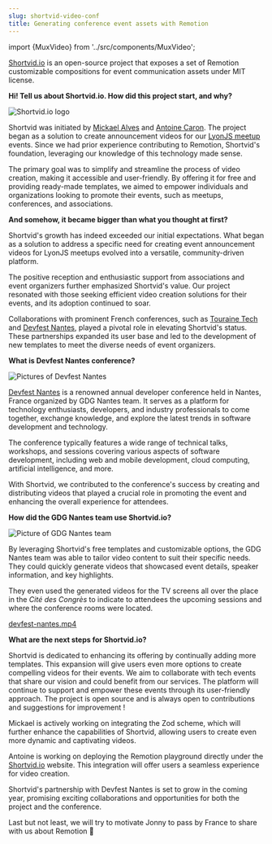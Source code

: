 ```yaml
---
slug: shortvid-video-conf
title: Generating conference event assets with Remotion
---
```


import {MuxVideo} from '../src/components/MuxVideo';

[Shortvid.io](https://shortvid.io) is an open-source project that exposes a set of Remotion customizable compositions for event communication assets under MIT license.

**Hi! Tell us about Shortvid.io. How did this project start, and why?**

![Shortvid.io logo](/img/blog/success-stories/shortvid-logo.png)

Shortvid was initiated by [Mickael Alves](https://github.com/CruuzAzul) and [Antoine Caron](https://github.com/Slashgear). The project began as a solution to create announcement videos for our [LyonJS meetup](https://lyonjs.org) events. Since we had prior experience contributing to Remotion, Shortvid's foundation, leveraging our knowledge of this technology made sense.

The primary goal was to simplify and streamline the process of video creation, making it accessible and user-friendly. By offering it for free and providing ready-made templates, we aimed to empower individuals and organizations looking to promote their events, such as meetups, conferences, and associations.

**And somehow, it became bigger than what you thought at first?**

Shortvid's growth has indeed exceeded our initial expectations. What began as a solution to address a specific need for creating event announcement videos for LyonJS meetups evolved into a versatile, community-driven platform.

The positive reception and enthusiastic support from associations and event organizers further emphasized Shortvid's value. Our project resonated with those seeking efficient video creation solutions for their events, and its adoption continued to soar.

Collaborations with prominent French conferences, such as [Touraine Tech](https://touraine.tech/) and [Devfest Nantes](https://devfest.gdgnantes.com/), played a pivotal role in elevating Shortvid's status. These partnerships expanded its user base and led to the development of new templates to meet the diverse needs of event organizers.

**What is Devfest Nantes conference?**

![Pictures of Devfest Nantes](/img/blog/success-stories/devfest-nantes-pictures.jpg)

[Devfest Nantes](https://devfest.gdgnantes.com/) is a renowned annual developer conference held in Nantes, France organized by GDG Nantes team. It serves as a platform for technology enthusiasts, developers, and industry professionals to come together, exchange knowledge, and explore the latest trends in software development and technology.

The conference typically features a wide range of technical talks, workshops, and sessions covering various aspects of software development, including web and mobile development, cloud computing, artificial intelligence, and more. 

With Shortvid, we contributed to the conference's success by creating and distributing videos that played a crucial role in promoting the event and enhancing the overall experience for attendees.

**How did the GDG Nantes team use Shortvid.io?**

![Picture of GDG Nantes team](/img/blog/success-stories/devfest-nantes-team.jpg)

By leveraging Shortvid's free templates and customizable options, the GDG Nantes team was able to tailor video content to suit their specific needs. They could quickly generate videos that showcased event details, speaker information, and key highlights. 

They even used the generated videos for the TV screens all over the place in the _Cité des Congrès_ to indicate to attendees the upcoming sessions and where the conference rooms were located.

[devfest-nantes.mp4](/img/blog/success-stories/devfest-nantes.mp4)

**What are the next steps for Shortvid.io?**

Shortvid is dedicated to enhancing its offering by continually adding more templates. This expansion will give users even more options to create compelling videos for their events. We aim to collaborate with tech events that share our vision and could benefit from our services. The platform will continue to support and empower these events through its user-friendly approach. The project is open source and is always open to contributions and suggestions for improvement !

Mickael is actively working on integrating the Zod scheme, which will further enhance the capabilities of Shortvid, allowing users to create even more dynamic and captivating videos.

Antoine is working on deploying the Remotion playground directly under the [Shortvid.io](https://shortvid.io/) website. This integration will offer users a seamless experience for video creation.

Shortvid's partnership with Devfest Nantes is set to grow in the coming year, promising exciting collaborations and opportunities for both the project and the conference.

Last but not least, we will try to motivate Jonny to pass by France to share with us about Remotion 🥳

